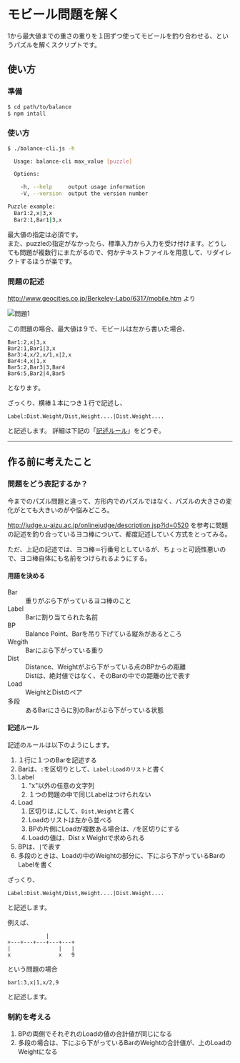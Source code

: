 # モビール問題を解く

1から最大値までの重さの重りを１回ずつ使ってモビールを釣り合わせる、というパズルを解くスクリプトです。

## 使い方

### 準備

```bash
$ cd path/to/balance
$ npm intall
```

### 使い方

```bash
$ ./balance-cli.js -h

  Usage: balance-cli max_value [puzzle]

  Options:

    -h, --help     output usage information
    -V, --version  output the version number

Puzzle example:
  Bar1:2,x|3,x
  Bar2:1,Bar1|3,x
```

最大値の指定は必須です。  
また、puzzleの指定がなかったら、標準入力から入力を受け付けます。どうしても問題が複数行にまたがるので、何かテキストファイルを用意して、リダイレクトするほうが楽です。

### 問題の記述

http://www.geocities.co.jp/Berkeley-Labo/6317/mobile.htm より

![問題1](http://www.geocities.co.jp/Berkeley-Labo/6317/mobile_q1.gif)

この問題の場合、最大値は９で、モビールは左から書いた場合、
```
Bar1:2,x|3,x
Bar2:1,Bar1|3,x
Bar3:4,x/2,x/1,x|2,x
Bar4:4,x|1,x
Bar5:2,Bar3|3,Bar4
Bar6:5,Bar2|4,Bar5
```
となります。

ざっくり、横棒１本につき１行で記述し、
```
Label:Dist.Weight/Dist,Weight....|Dist.Weight....
```
と記述します。
詳細は下記の「[記述ルール](#記述ルール)」をどうぞ。

----

## 作る前に考えたこと

### 問題をどう表記するか？

今までのパズル問題と違って、方形内でのパズルではなく、パズルの大きさの変化がとても大きいのがや悩みどころ。

http://judge.u-aizu.ac.jp/onlinejudge/description.jsp?id=0520 を参考に問題の記述を釣り合っているヨコ棒について、都度記述していく方式をとってみる。

ただ、上記の記述では、ヨコ棒＝行番号としているが、ちょっと可読性悪いので、ヨコ棒自体にも名前をつけられるようにする。

#### 用語を決める

<dl>
<dt>Bar
  <dd>重りがぶら下がっているヨコ棒のこと
<dt>Label
  <dd> Barに割り当てられた名前
<dt>BP
  <dd> Balance Point、Barを吊り下げている縦糸があるところ
<dt>Wegith
  <dd>Barにぶら下がっている重り
<dt>Dist
  <dd>Distance、Weightがぶら下がっている点のBPからの距離
  <dd>Distは、絶対値ではなく、そのBarの中での距離の比で表す
<dt>Load
  <dd>WeightとDistのペア
<dt>多段
  <dd>あるBarにさらに別のBarがぶら下がっている状態
</dl>

#### 記述ルール
   
記述のルールは以下のようにします。

1. １行に１つのBarを記述する
1. Barは、`:`を区切りとして、`Label:Loadのリスト`と書く
1. Label
   1. "x"以外の任意の文字列
   1. １つの問題の中で同じLabelはつけられない
1. Load
   1. 区切りは`,`にして、`Dist,Weight`と書く
   1. Loadのリストは左から並べる
   1. BPの片側にLoadが複数ある場合は、`/`を区切りにする
   1. Loadの値は、Dist x Weightで求められる
1. BPは、`|`で表す
1. 多段のときは、Loadの中のWeightの部分に、下にぶら下がっているBarのLabelを書く


ざっくり、

```
Label:Dist.Weight/Dist,Weight....|Dist.Weight....
```

と記述します。


例えば、

````
            |
+---+---+---+---+---+
|               |   |
x               x   9
````

という問題の場合

```
bar1:3,x|1,x/2,9
```

と記述します。


### 制約を考える

1. BPの両側でそれぞれのLoadの値の合計値が同じになる
1. 多段の場合は、下にぶら下がっているBarのWeightの合計値が、上のLoadのWeightになる

